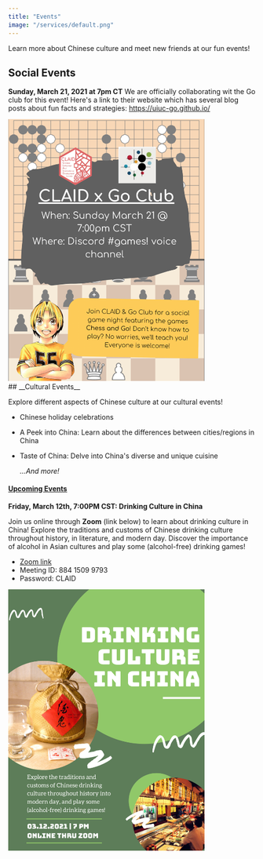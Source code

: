 ```yaml
---
title: "Events"
image: "/services/default.png"
---
```

<style>
@media screen and (max-width: 800px) {
  #div-desktop {
    width: 100%;
  }
}
</style>

Learn more about Chinese culture and meet new friends at our fun events!

## __Social Events__


**Sunday, March 21, 2021 at 7pm CT**
We are officially collaborating wit the Go club for this event! Here's a link to their website which has several blog posts about fun facts and strategies: <a href="https://uiuc-go.github.io/">https://uiuc-go.github.io/</a>
<br>

<img src="/images/services/claid_go_club.png" id="div-desktop" alt="Study Session" width="400"/>
<br>
<!--
Get to know other CLAID members at our social events!

- Study sessions
- Movie nights
- Game nights

    *…And more!*

#### <u>Upcoming Events</u>
<p></p>

**Mon-Thurs 7-11pm: Study Session on Discord**

Study with our Social Chair You Shen in our study-sesh voice channel on Discord! Get to know You, meet new friends, or find some study buddies.
<img src="/images/services/study-session.png" id="div-desktop" alt="Study Session" width="400"/>

<br>
-->
## __Cultural Events__

Explore different aspects of Chinese culture at our cultural events!

- Chinese holiday celebrations
- A Peek into China: Learn about the differences between cities/regions in China
- Taste of China: Delve into China's diverse and unique cuisine

    *...And more!*

#### <u>Upcoming Events</u>
<p></p>

**Friday, March 12th, 7:00PM CST: Drinking Culture in China**

Join us online through **Zoom** (link below) to learn about drinking culture in China! Explore the traditions and customs of Chinese drinking culture throughout history, in literature, and modern day. Discover the importance of alcohol in Asian cultures and play some (alcohol-free) drinking games!

- [Zoom link](https://illinois.zoom.us/j/88415099793?pwd=SnJSNVlOTG1JT08xSDhwK25tQks0Zz09)
- Meeting ID: 884 1509 9793
- Password: CLAID

<img src="/images/services/drinking-culture.png" id="div-desktop" alt="Drinking Culture" width="400"/>


